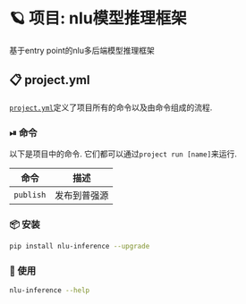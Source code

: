 <!-- PROJECT: AUTO-GENERATED DOCS START (do not remove) -->

# 🪐 项目: nlu模型推理框架

基于entry point的nlu多后端模型推理框架

## 📋 project.yml

[`project.yml`](project.yml)定义了项目所有的命令以及由命令组成的流程. 

### ⏯ 命令

以下是项目中的命令. 它们都可以通过`project run [name]`来运行.

| 命令 | 描述 |
| --- | --- |
| `publish` | 发布到普强源 |

<!-- PROJECT: AUTO-GENERATED DOCS END (do not remove) -->

### 📦 安装

```bash
pip install nlu-inference --upgrade
```

### 🚀 使用

```bash
nlu-inference --help
```